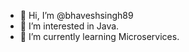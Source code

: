 - 👋 Hi, I’m @bhaveshsingh89
- 👀 I’m interested in Java.
- 🌱 I’m currently learning Microservices.

<!---
bhaveshsingh89/bhaveshsingh89 is a ✨ special ✨ repository because its `README.md` (this file) appears on your GitHub profile.
You can click the Preview link to take a look at your changes.
--->
